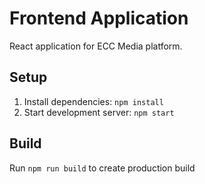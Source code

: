 # Frontend Application

React application for ECC Media platform.

## Setup
1. Install dependencies: `npm install`
2. Start development server: `npm start`

## Build
Run `npm run build` to create production build